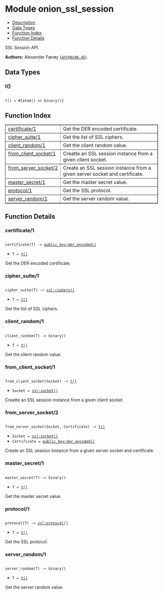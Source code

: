 

# Module onion_ssl_session #
* [Description](#description)
* [Data Types](#types)
* [Function Index](#index)
* [Function Details](#functions)

SSL Session API.

__Authors:__ Alexander Færøy ([`ahf@0x90.dk`](mailto:ahf@0x90.dk)).

<a name="types"></a>

## Data Types ##




### <a name="type-t">t()</a> ###


<pre><code>
t() = #{atom() =&gt; binary()}
</code></pre>

<a name="index"></a>

## Function Index ##


<table width="100%" border="1" cellspacing="0" cellpadding="2" summary="function index"><tr><td valign="top"><a href="#certificate-1">certificate/1</a></td><td>Get the DER encoded certificate.</td></tr><tr><td valign="top"><a href="#cipher_suite-1">cipher_suite/1</a></td><td>Get the list of SSL ciphers.</td></tr><tr><td valign="top"><a href="#client_random-1">client_random/1</a></td><td>Get the client random value.</td></tr><tr><td valign="top"><a href="#from_client_socket-1">from_client_socket/1</a></td><td>Creatte an SSL session instance from a given client socket.</td></tr><tr><td valign="top"><a href="#from_server_socket-2">from_server_socket/2</a></td><td>Create an SSL session instance from a given server socket and certificate.</td></tr><tr><td valign="top"><a href="#master_secret-1">master_secret/1</a></td><td>Get the master secret value.</td></tr><tr><td valign="top"><a href="#protocol-1">protocol/1</a></td><td>Get the SSL protocol.</td></tr><tr><td valign="top"><a href="#server_random-1">server_random/1</a></td><td>Get the server random value.</td></tr></table>


<a name="functions"></a>

## Function Details ##

<a name="certificate-1"></a>

### certificate/1 ###

<pre><code>
certificate(T) -&gt; <a href="public_key.md#type-der_encoded">public_key:der_encoded()</a>
</code></pre>

<ul class="definitions"><li><code>T = <a href="#type-t">t()</a></code></li></ul>

Get the DER encoded certificate.

<a name="cipher_suite-1"></a>

### cipher_suite/1 ###

<pre><code>
cipher_suite(T) -&gt; <a href="ssl.md#type-ciphers">ssl:ciphers()</a>
</code></pre>

<ul class="definitions"><li><code>T = <a href="#type-t">t()</a></code></li></ul>

Get the list of SSL ciphers.

<a name="client_random-1"></a>

### client_random/1 ###

<pre><code>
client_random(T) -&gt; binary()
</code></pre>

<ul class="definitions"><li><code>T = <a href="#type-t">t()</a></code></li></ul>

Get the client random value.

<a name="from_client_socket-1"></a>

### from_client_socket/1 ###

<pre><code>
from_client_socket(Socket) -&gt; <a href="#type-t">t()</a>
</code></pre>

<ul class="definitions"><li><code>Socket = <a href="ssl.md#type-socket">ssl:socket()</a></code></li></ul>

Creatte an SSL session instance from a given client socket.

<a name="from_server_socket-2"></a>

### from_server_socket/2 ###

<pre><code>
from_server_socket(Socket, Certificate) -&gt; <a href="#type-t">t()</a>
</code></pre>

<ul class="definitions"><li><code>Socket = <a href="ssl.md#type-socket">ssl:socket()</a></code></li><li><code>Certificate = <a href="public_key.md#type-der_encoded">public_key:der_encoded()</a></code></li></ul>

Create an SSL session instance from a given server socket and certificate.

<a name="master_secret-1"></a>

### master_secret/1 ###

<pre><code>
master_secret(T) -&gt; binary()
</code></pre>

<ul class="definitions"><li><code>T = <a href="#type-t">t()</a></code></li></ul>

Get the master secret value.

<a name="protocol-1"></a>

### protocol/1 ###

<pre><code>
protocol(T) -&gt; <a href="ssl.md#type-protocol">ssl:protocol()</a>
</code></pre>

<ul class="definitions"><li><code>T = <a href="#type-t">t()</a></code></li></ul>

Get the SSL protocol.

<a name="server_random-1"></a>

### server_random/1 ###

<pre><code>
server_random(T) -&gt; binary()
</code></pre>

<ul class="definitions"><li><code>T = <a href="#type-t">t()</a></code></li></ul>

Get the server random value.

